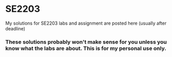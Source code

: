 # SE2203
My solutions for SE2203 labs and assignment are posted here (usually after deadline)

### These solutions probably won't make sense for you unless you know what the labs are about. This is for my personal use only.
